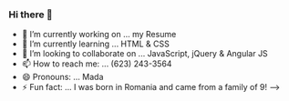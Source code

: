 ### Hi there 👋



- 🔭 I’m currently working on ... my Resume
- 🌱 I’m currently learning ... HTML & CSS
- 👯 I’m looking to collaborate on ... JavaScript, jQuery & Angular JS
- 📫 How to reach me: ... (623) 243-3564
- 😄 Pronouns: ... Mada
- ⚡ Fun fact: ... I was born in Romania and came from a family of 9!
-->
